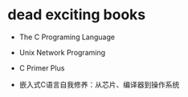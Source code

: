 dead exciting books
===================

- The C Programing Language

- Unix Network Programing

- C Primer Plus

- 嵌入式C语言自我修养：从芯片、编译器到操作系统
